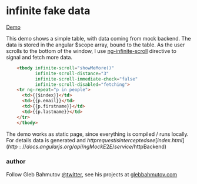 # infinite fake data

[Demo]()

This demo shows a simple table, with data coming from mock backend.
The data is stored in the angular $scope array, bound to the table.
As the user scrolls to the bottom of the window, I use
[ng-infinite-scroll](http://binarymuse.github.io/ngInfiniteScroll/index.html)
directive to signal and fetch more data.

```html
    <tbody infinite-scroll="showMeMore()"
           infinite-scroll-distance="3"
           infinite-scroll-immediate-check="false"
           infinite-scroll-disabled="fetching">
    <tr ng-repeat="p in people">
      <td>{{$index}}</td>
      <td>{{p.email}}</td>
      <td>{{p.firstname}}</td>
      <td>{{p.lastname}}</td>
    </tr>
    </tbody>
```

The demo works as static page, since everything is compiled / runs locally.
For details data is generated and $http request is intercepted see
[index.html](http://docs.angularjs.org/api/ngMockE2E/service/$httpBackend)

### author

Follow Gleb Bahmutov [@twitter](https://twitter.com/bahmutov),
see his projects at [glebbahmutov.com](http://glebbahmutov.com/)
